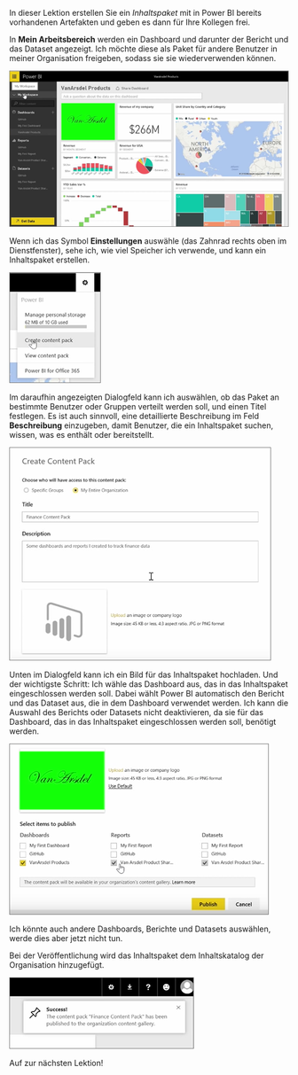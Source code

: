 In dieser Lektion erstellen Sie ein *Inhaltspaket* mit in Power BI bereits vorhandenen Artefakten und geben es dann für Ihre Kollegen frei. 

In **Mein Arbeitsbereich** werden ein Dashboard und darunter der Bericht und das Dataset angezeigt. Ich möchte diese als Paket für andere Benutzer in meiner Organisation freigeben, sodass sie sie wiederverwenden können.

![Freigabe und Zusammenarbeit in Power BI](./media/6-2-create-content-packs/pbi_learn06_02myworkspacenohilite.png)

Wenn ich das Symbol **Einstellungen** auswähle (das Zahnrad rechts oben im Dienstfenster), sehe ich, wie viel Speicher ich verwende, und kann ein Inhaltspaket erstellen.

![Freigabe und Zusammenarbeit in Power BI](./media/6-2-create-content-packs/pbi_learn06_02options.png)

Im daraufhin angezeigten Dialogfeld kann ich auswählen, ob das Paket an bestimmte Benutzer oder Gruppen verteilt werden soll, und einen Titel festlegen. Es ist auch sinnvoll, eine detaillierte Beschreibung im Feld **Beschreibung** einzugeben, damit Benutzer, die ein Inhaltspaket suchen, wissen, was es enthält oder bereitstellt.

![Freigabe und Zusammenarbeit in Power BI](./media/6-2-create-content-packs/pbi_learn06_02create_contpktop.png)

Unten im Dialogfeld kann ich ein Bild für das Inhaltspaket hochladen. Und der wichtigste Schritt: Ich wähle das Dashboard aus, das in das Inhaltspaket eingeschlossen werden soll. Dabei wählt Power BI automatisch den Bericht und das Dataset aus, die in dem Dashboard verwendet werden. Ich kann die Auswahl des Berichts oder Datasets nicht deaktivieren, da sie für das Dashboard, das in das Inhaltspaket eingeschlossen werden soll, benötigt werden.

![Freigabe und Zusammenarbeit in Power BI](./media/6-2-create-content-packs/pbi_learn06_02create_contpk2ndhalf.png)

Ich könnte auch andere Dashboards, Berichte und Datasets auswählen, werde dies aber jetzt nicht tun.

Bei der Veröffentlichung wird das Inhaltspaket dem Inhaltskatalog der Organisation hinzugefügt.

![Freigabe und Zusammenarbeit in Power BI](./media/6-2-create-content-packs/pbi_learn06_02contpksuccess.png)

Auf zur nächsten Lektion!

